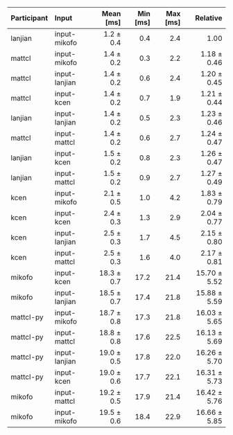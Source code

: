 | Participant | Input | Mean [ms] | Min [ms] | Max [ms] | Relative |
|:---|:---|---:|---:|---:|---:|
| lanjian | input-mikofo | 1.2 ± 0.4 | 0.4 | 2.4 | 1.00 |
| mattcl | input-mikofo | 1.4 ± 0.2 | 0.3 | 2.2 | 1.18 ± 0.46 |
| mattcl | input-lanjian | 1.4 ± 0.2 | 0.6 | 2.4 | 1.20 ± 0.45 |
| mattcl | input-kcen | 1.4 ± 0.2 | 0.7 | 1.9 | 1.21 ± 0.44 |
| lanjian | input-lanjian | 1.4 ± 0.2 | 0.5 | 2.3 | 1.23 ± 0.46 |
| mattcl | input-mattcl | 1.4 ± 0.2 | 0.6 | 2.7 | 1.24 ± 0.47 |
| lanjian | input-kcen | 1.5 ± 0.2 | 0.8 | 2.3 | 1.26 ± 0.47 |
| lanjian | input-mattcl | 1.5 ± 0.2 | 0.9 | 2.7 | 1.27 ± 0.49 |
| kcen | input-mikofo | 2.1 ± 0.5 | 1.0 | 4.2 | 1.83 ± 0.79 |
| kcen | input-kcen | 2.4 ± 0.3 | 1.3 | 2.9 | 2.04 ± 0.77 |
| kcen | input-lanjian | 2.5 ± 0.3 | 1.7 | 4.5 | 2.15 ± 0.80 |
| kcen | input-mattcl | 2.5 ± 0.3 | 1.6 | 4.0 | 2.17 ± 0.81 |
| mikofo | input-kcen | 18.3 ± 0.7 | 17.2 | 21.4 | 15.70 ± 5.52 |
| mikofo | input-lanjian | 18.5 ± 0.7 | 17.4 | 21.8 | 15.88 ± 5.59 |
| mattcl-py | input-mikofo | 18.7 ± 0.8 | 17.3 | 21.8 | 16.03 ± 5.65 |
| mattcl-py | input-mattcl | 18.8 ± 0.8 | 17.6 | 22.5 | 16.13 ± 5.69 |
| mattcl-py | input-lanjian | 19.0 ± 0.5 | 17.8 | 22.0 | 16.26 ± 5.70 |
| mattcl-py | input-kcen | 19.0 ± 0.6 | 17.7 | 22.1 | 16.31 ± 5.73 |
| mikofo | input-mattcl | 19.2 ± 0.5 | 17.9 | 21.4 | 16.42 ± 5.76 |
| mikofo | input-mikofo | 19.5 ± 0.6 | 18.4 | 22.9 | 16.66 ± 5.85 |
